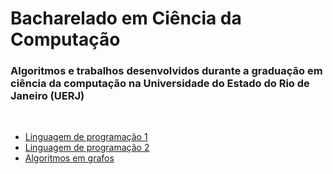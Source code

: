 # Bacharelado em Ciência da Computação

### Algoritmos e trabalhos desenvolvidos durante a graduação em ciência da computação na Universidade do Estado do Rio de Janeiro (UERJ)

<br>

- [Linguagem de programação 1](https://github.com/RomuloRpf/UERJ/tree/main/LP1)
- [Linguagem de programação 2](https://github.com/RomuloRpf/UERJ/tree/main/LP2)
- [Algoritmos em grafos](https://github.com/RomuloRpf/UERJ/tree/main/Algoritmos_em_Grafos)
